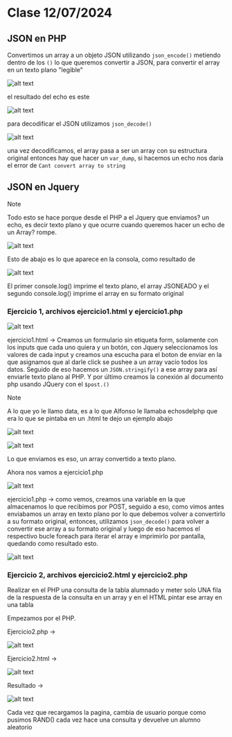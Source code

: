 # Clase 12/07/2024

## JSON en PHP

Convertimos un array a un objeto JSON utilizando `json_encode()` metiendo dentro de los `()` lo que queremos convertir a JSON, para convertir el array en un texto plano "legible"

![alt text](image.png)

el resultado del echo es este

![alt text](image-1.png)

para decodificar el JSON utilizamos `json_decode()`

![alt text](image-2.png)

una vez decodificamos, el array pasa a ser un array con su estructura original entonces hay que hacer un `var_dump`, si hacemos un echo nos daría el error de `Cant convert array to string`

## JSON en Jquery

> [!NOTE]
> Todo esto se hace porque desde el PHP a el Jquery que enviamos? un echo, es decir texto plano y que ocurre cuando queremos hacer un echo de un Array? rompe.

![alt text](image-4.png)

Esto de abajo es lo que aparece en la consola, como resultado de 

![alt text](image-5.png)

El primer console.log() imprime el texto plano, el array JSONEADO y el segundo console.log() imprime el array en su formato original

### Ejercicio 1, archivos ejercicio1.html y ejercicio1.php

![alt text](image-9.png)

ejercicio1.html -> Creamos un formulario sin etiqueta form, solamente con los inputs que cada uno quiera y un botón, con Jquery seleccionamos los valores de cada input y creamos una escucha para el boton de enviar en la que asignamos que al darle click se pushee a un array vacío todos los datos. Seguido de eso hacemos un `JSON.stringify()` a ese array para así enviarle texto plano al PHP. Y por último creamos la conexión al documento php usando JQuery con el `$post.()`

> [!NOTE]
> A lo que yo le llamo data, es a lo que Alfonso le llamaba echosdelphp que era lo que se pintaba en un .html te dejo un ejemplo abajo

![alt text](image-12.png)

![alt text](image-7.png)

Lo que enviamos es eso, un array convertido a texto plano.

Ahora nos vamos a ejercicio1.php

![alt text](image-10.png)

ejercicio1.php -> como vemos, creamos una variable en la que almacenamos lo que recibimos por POST, seguido a eso, como vimos antes enviabamos un array en texto plano por lo que debemos volver a convertirlo a su formato original, entonces, utilizamos `json_decode()` para volver a convertir ese array a su formato original y luego de eso hacemos el respectivo bucle foreach para iterar el array e imprimirlo por pantalla, quedando como resultado esto.

![alt text](image-11.png)

### Ejercicio 2, archivos ejercicio2.html y ejercicio2.php

Realizar en el PHP una consulta de la tabla alumnado y meter solo UNA fila de la respuesta de la consulta en un array y en el HTML pintar ese array en una tabla

Empezamos por el PHP.

Ejercicio2.php ->

![alt text](image-13.png)

Ejercicio2.html ->

![alt text](image-14.png)

Resultado ->

![alt text](image-15.png)

Cada vez que recargamos la pagina, cambia de usuario porque como pusimos RAND() cada vez hace una consulta y devuelve un alumno aleatorio
